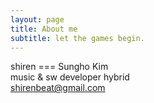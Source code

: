 ```yaml
---
layout: page
title: About me
subtitle: let the games begin.
---
```


shiren === Sungho Kim  
music & sw developer hybrid  
shirenbeat@gmail.com

